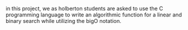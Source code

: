 in this project, we as holberton students are asked to use the C programming language to write an algorithmic function for a linear and binary search while utilizing the bigO notation.